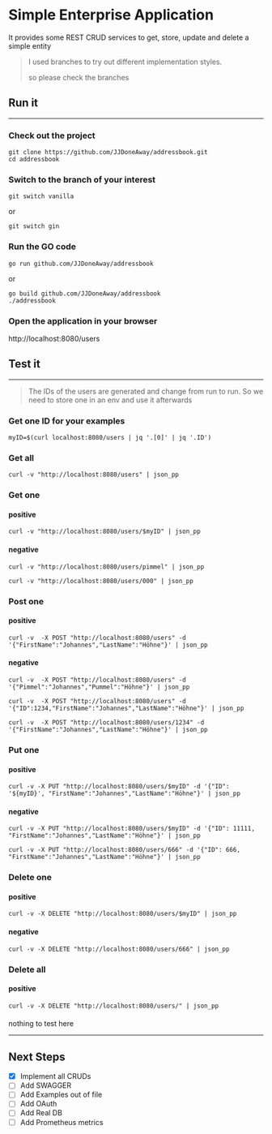 # Simple Enterprise Application 

It provides some REST CRUD services to get, store, update and delete a simple entity

> 
> I used branches to try out different implementation styles. 
>
> so please check the branches
>


## Run it
---------
### Check out the project 
```
git clone https://github.com/JJDoneAway/addressbook.git
cd addressbook
```

### Switch to the branch of your interest
```
git switch vanilla
```

or

```
git switch gin
```

### Run the GO code
```
go run github.com/JJDoneAway/addressbook
```

or

```
go build github.com/JJDoneAway/addressbook
./addressbook
```

### Open the application in your browser

http://localhost:8080/users


## Test it
----------

> The IDs of the users are generated and change from run to run. So we need to store one in an env and use it afterwards

### Get one ID for your examples
```
myID=$(curl localhost:8080/users | jq '.[0]' | jq '.ID') 
```


### Get all
```
curl -v "http://localhost:8080/users" | json_pp
```

### Get one
#### positive
```
curl -v "http://localhost:8080/users/$myID" | json_pp
```
#### negative
```
curl -v "http://localhost:8080/users/pimmel" | json_pp
```
```
curl -v "http://localhost:8080/users/000" | json_pp
```

### Post one
#### positive
```
curl -v  -X POST "http://localhost:8080/users" -d '{"FirstName":"Johannes","LastName":"Höhne"}' | json_pp
```
#### negative
```
curl -v  -X POST "http://localhost:8080/users" -d '{"Pimmel":"Johannes","Pummel":"Höhne"}' | json_pp
```
```
curl -v  -X POST "http://localhost:8080/users" -d '{"ID":1234,"FirstName":"Johannes","LastName":"Höhne"}' | json_pp
```
```
curl -v  -X POST "http://localhost:8080/users/1234" -d '{"FirstName":"Johannes","LastName":"Höhne"}' | json_pp
```

### Put one
#### positive
```
curl -v -X PUT "http://localhost:8080/users/$myID" -d '{"ID": '${myID}', "FirstName":"Johannes","LastName":"Höhne"}' | json_pp
```
#### negative
```
curl -v -X PUT "http://localhost:8080/users/$myID" -d '{"ID": 11111, "FirstName":"Johannes","LastName":"Höhne"}' | json_pp
```
```
curl -v -X PUT "http://localhost:8080/users/666" -d '{"ID": 666, "FirstName":"Johannes","LastName":"Höhne"}' | json_pp
```

### Delete one
#### positive
```
curl -v -X DELETE "http://localhost:8080/users/$myID" | json_pp
```
#### negative
```
curl -v -X DELETE "http://localhost:8080/users/666" | json_pp
```

### Delete all
#### positive
```
curl -v -X DELETE "http://localhost:8080/users/" | json_pp
```
####
nothing to test here




---
## Next Steps

- [x] Implement all CRUDs
- [ ] Add SWAGGER
- [ ] Add Examples out of file
- [ ] Add OAuth
- [ ] Add Real DB
- [ ] Add Prometheus metrics
